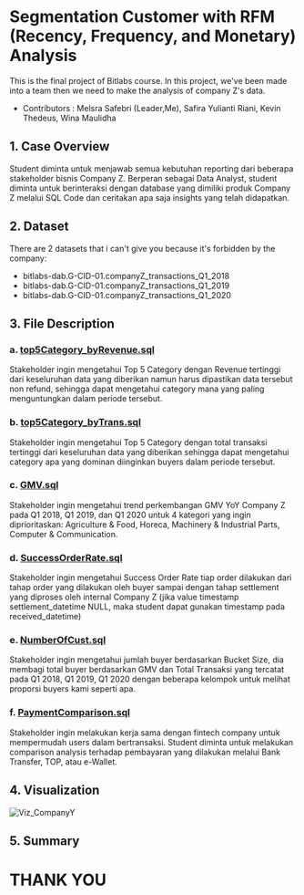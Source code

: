 # Segmentation Customer with RFM (Recency, Frequency, and Monetary) Analysis
This is the final project of Bitlabs course. In this project, we've been made into a team then we need to make the analysis of company Z's data.
- Contributors : Melsra Safebri (Leader,Me), Safira Yulianti Riani, Kevin Thedeus, Wina Maulidha

## 1. Case Overview
Student diminta untuk menjawab semua kebutuhan reporting dari beberapa stakeholder bisnis Company Z. Berperan sebagai Data Analyst, student diminta untuk berinteraksi dengan database yang dimiliki produk Company Z melalui SQL Code dan ceritakan apa saja insights yang telah didapatkan.
## 2. Dataset
There are 2 datasets that i can't give you because it's forbidden by the company: 
- bitlabs-dab.G-CID-01.companyZ_transactions_Q1_2018
- bitlabs-dab.G-CID-01.companyZ_transactions_Q1_2019
- bitlabs-dab.G-CID-01.companyZ_transactions_Q1_2020
## 3. File Description
### a. [top5Category_byRevenue.sql](https://github.com/melsrasafebri123/CompanyZ_Bitlabs/blob/main/top5Category_byRevenue.sql)
Stakeholder ingin mengetahui Top 5 Category dengan Revenue tertinggi dari keseluruhan data yang diberikan namun harus dipastikan data tersebut non refund, sehingga dapat mengetahui category mana yang paling menguntungkan dalam periode tersebut.
### b. [top5Category_byTrans.sql](https://github.com/melsrasafebri123/CompanyZ_Bitlabs/blob/main/top5Category_byTrans.sql)
Stakeholder ingin mengetahui Top 5 Category dengan total transaksi  tertinggi dari keseluruhan data yang diberikan sehingga dapat mengetahui category apa yang dominan diinginkan buyers dalam periode tersebut.
### c. [GMV.sql](https://github.com/melsrasafebri123/CompanyZ_Bitlabs/blob/main/GMV.sql)
Stakeholder ingin mengetahui trend perkembangan GMV YoY Company Z pada Q1 2018, Q1 2019, dan Q1 2020 untuk 4 kategori yang ingin diprioritaskan: Agriculture & Food, Horeca, Machinery & Industrial Parts, Computer & Communication.
### d. [SuccessOrderRate.sql](https://github.com/melsrasafebri123/CompanyZ_Bitlabs/blob/main/SuccessOrderRate.sql)
Stakeholder ingin mengetahui Success Order Rate tiap order dilakukan dari tahap order yang dilakukan oleh buyer sampai dengan tahap settlement yang diproses oleh internal Company Z (jika value timestamp settlement_datetime NULL, maka student dapat gunakan timestamp pada received_datetime)
### e. [NumberOfCust.sql](https://github.com/melsrasafebri123/CompanyZ_Bitlabs/blob/main/NumberOfCust.sql)
Stakeholder ingin mengetahui jumlah buyer berdasarkan Bucket Size, dia membagi total buyer berdasarkan GMV dan Total Transaksi yang tercatat pada Q1 2018, Q1 2019, Q1 2020 dengan beberapa kelompok untuk melihat proporsi buyers kami seperti apa.
### f. [PaymentComparison.sql](https://github.com/melsrasafebri123/CompanyZ_Bitlabs/blob/main/PaymentComparison.sql)
Stakeholder ingin melakukan kerja sama dengan fintech company untuk mempermudah users dalam bertransaksi. Student diminta untuk melakukan comparison analysis terhadap pembayaran yang dilakukan melalui Bank Transfer, TOP, atau e-Wallet.
## 4. Visualization
![Viz_CompanyY]()
## 5. Summary
# THANK YOU
